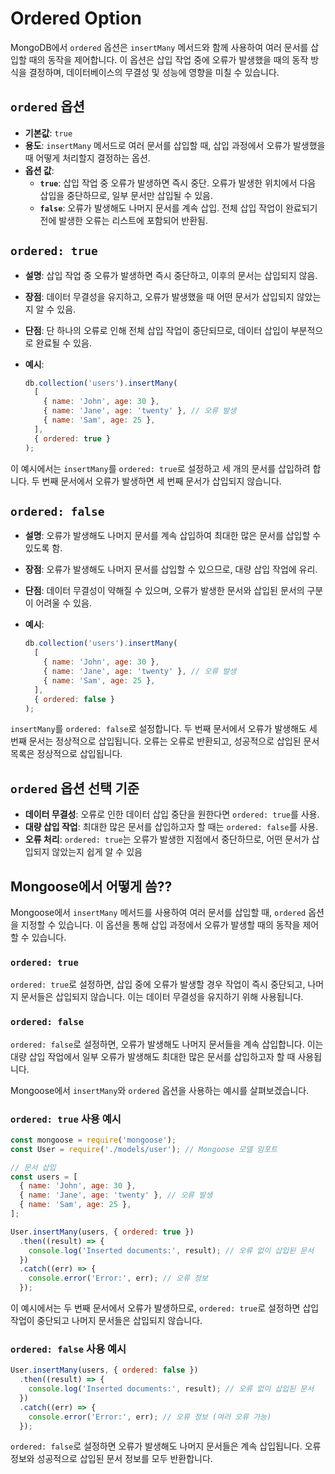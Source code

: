 # Ordered Option

MongoDB에서 `ordered` 옵션은 `insertMany` 메서드와 함께 사용하여 여러 문서를 삽입할 때의 동작을 제어합니다. 이 옵션은 삽입 작업 중에 오류가 발생했을 때의 동작 방식을 결정하며, 데이터베이스의 무결성 및 성능에 영향을 미칠 수 있습니다.

## `ordered` 옵션

- **기본값**: `true`
- **용도**: `insertMany` 메서드로 여러 문서를 삽입할 때, 삽입 과정에서 오류가 발생했을 때 어떻게 처리할지 결정하는 옵션.
- **옵션 값**:
  - **`true`**: 삽입 작업 중 오류가 발생하면 즉시 중단. 오류가 발생한 위치에서 다음 삽입을 중단하므로, 일부 문서만 삽입될 수 있음.
  - **`false`**: 오류가 발생해도 나머지 문서를 계속 삽입. 전체 삽입 작업이 완료되기 전에 발생한 오류는 리스트에 포함되어 반환됨.

## `ordered: true`

- **설명**: 삽입 작업 중 오류가 발생하면 즉시 중단하고, 이후의 문서는 삽입되지 않음.
- **장점**: 데이터 무결성을 유지하고, 오류가 발생했을 때 어떤 문서가 삽입되지 않았는지 알 수 있음.
- **단점**: 단 하나의 오류로 인해 전체 삽입 작업이 중단되므로, 데이터 삽입이 부분적으로 완료될 수 있음.
- **예시**:
  
  ```javascript
  db.collection('users').insertMany(
    [
      { name: 'John', age: 30 },
      { name: 'Jane', age: 'twenty' }, // 오류 발생
      { name: 'Sam', age: 25 },
    ],
    { ordered: true }
  );
  ```

이 예시에서는 `insertMany`를 `ordered: true`로 설정하고 세 개의 문서를 삽입하려 합니다. 두 번째 문서에서 오류가 발생하면 세 번째 문서가 삽입되지 않습니다.

## `ordered: false`

- **설명**: 오류가 발생해도 나머지 문서를 계속 삽입하여 최대한 많은 문서를 삽입할 수 있도록 함.
- **장점**: 오류가 발생해도 나머지 문서를 삽입할 수 있으므로, 대량 삽입 작업에 유리.
- **단점**: 데이터 무결성이 약해질 수 있으며, 오류가 발생한 문서와 삽입된 문서의 구분이 어려울 수 있음.
- **예시**:
  
  ```javascript
  db.collection('users').insertMany(
    [
      { name: 'John', age: 30 },
      { name: 'Jane', age: 'twenty' }, // 오류 발생
      { name: 'Sam', age: 25 },
    ],
    { ordered: false }
  );
  ```

 `insertMany`를 `ordered: false`로 설정합니다. 두 번째 문서에서 오류가 발생해도 세 번째 문서는 정상적으로 삽입됩니다. 오류는 오류로 반환되고, 성공적으로 삽입된 문서 목록은 정상적으로 삽입됩니다.

## `ordered` 옵션 선택 기준

- **데이터 무결성**: 오류로 인한 데이터 삽입 중단을 원한다면 `ordered: true`를 사용.
- **대량 삽입 작업**: 최대한 많은 문서를 삽입하고자 할 때는 `ordered: false`를 사용.
- **오류 처리**: `ordered: true`는 오류가 발생한 지점에서 중단하므로, 어떤 문서가 삽입되지 않았는지 쉽게 알 수 있음

## Mongoose에서 어떻게 씀??

Mongoose에서 `insertMany` 메서드를 사용하여 여러 문서를 삽입할 때, `ordered` 옵션을 지정할 수 있습니다. 이 옵션을 통해 삽입 과정에서 오류가 발생할 때의 동작을 제어할 수 있습니다.

### `ordered: true`

`ordered: true`로 설정하면, 삽입 중에 오류가 발생할 경우 작업이 즉시 중단되고, 나머지 문서들은 삽입되지 않습니다. 이는 데이터 무결성을 유지하기 위해 사용됩니다.

### `ordered: false`

`ordered: false`로 설정하면, 오류가 발생해도 나머지 문서들을 계속 삽입합니다. 이는 대량 삽입 작업에서 일부 오류가 발생해도 최대한 많은 문서를 삽입하고자 할 때 사용됩니다.

Mongoose에서 `insertMany`와 `ordered` 옵션을 사용하는 예시를 살펴보겠습니다.

### `ordered: true` 사용 예시

```javascript
const mongoose = require('mongoose');
const User = require('./models/user'); // Mongoose 모델 임포트

// 문서 삽입
const users = [
  { name: 'John', age: 30 },
  { name: 'Jane', age: 'twenty' }, // 오류 발생
  { name: 'Sam', age: 25 },
];

User.insertMany(users, { ordered: true })
  .then((result) => {
    console.log('Inserted documents:', result); // 오류 없이 삽입된 문서
  })
  .catch((err) => {
    console.error('Error:', err); // 오류 정보
  });
```

이 예시에서는 두 번째 문서에서 오류가 발생하므로, `ordered: true`로 설정하면 삽입 작업이 중단되고 나머지 문서들은 삽입되지 않습니다.

### `ordered: false` 사용 예시

```javascript
User.insertMany(users, { ordered: false })
  .then((result) => {
    console.log('Inserted documents:', result); // 오류 없이 삽입된 문서
  })
  .catch((err) => {
    console.error('Error:', err); // 오류 정보 (여러 오류 가능)
  });
```

`ordered: false`로 설정하면 오류가 발생해도 나머지 문서들은 계속 삽입됩니다. 오류 정보와 성공적으로 삽입된 문서 정보를 모두 반환합니다.

